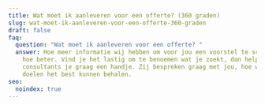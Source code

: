 ```yaml
---
title: Wat moet ik aanleveren voor een offerte? (360 graden)
slug: wat-moet-ik-aanleveren-voor-een-offerte-360-graden
draft: false
faq:
  question: "Wat moet ik aanleveren voor een offerte? "
  answer: Hoe meer informatie wij hebben om voor jou een voorstel te schrijven,
    hoe beter. Vind je het lastig om te benoemen wat je zoekt, dan helpen onze
    consultants je graag een handje. Zij bespreken graag met jou, hoe we jouw
    doelen het best kunnen behalen.
seo:
  noindex: true
---
```

